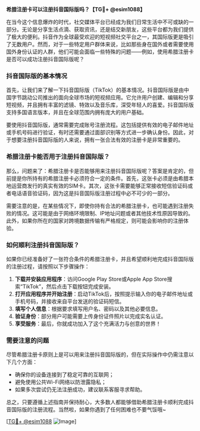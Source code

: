 **希腊注册卡可以注册抖音国际版吗？【TG💪+ @esim1088】**

在当今这个信息爆炸的时代，社交媒体平台已经成为我们日常生活中不可或缺的一部分。无论是分享生活点滴、获取资讯，还是结交新朋友，这些平台都为我们提供了极大的便利。抖音作为全球最受欢迎的短视频社交平台之一，其国际版更是吸引了无数用户。然而，对于一些特定用户群体来说，比如那些身在国外或者需要使用国外身份认证的人群，他们可能会面临一些特殊的问题——例如，使用希腊注册卡是否可以成功注册抖音国际版呢？

### 抖音国际版的基本情况

首先，让我们来了解一下抖音国际版（TikTok）的基本情况。抖音国际版是由中国字节跳动公司推出的面向全球市场的短视频应用。它允许用户创建、编辑和分享短视频，并且拥有丰富的滤镜、特效以及音乐库，深受年轻人的喜爱。抖音国际版支持多国语言版本，并且在全球范围内拥有庞大的用户基础。

要使用抖音国际版，通常需要完成账号注册流程。这包括提供有效的电子邮件地址或手机号码进行验证，有时还需要通过面部识别等方式进一步确认身份。因此，对于想要注册抖音国际版的人来说，拥有一张合法有效的注册卡是非常重要的。

### 希腊注册卡能否用于注册抖音国际版？

那么，问题来了：希腊注册卡是否能够用来注册抖音国际版呢？答案是肯定的，但前提是你所持有的希腊注册卡必须符合一定的条件。首先，这张卡必须是由希腊本地运营商发行的真实有效的SIM卡。其次，这张卡需要能够正常接收短信验证码或者电话语音验证码，因为这是抖音国际版注册过程中必不可少的一部分。

需要注意的是，在某些情况下，即使你持有合法的希腊注册卡，也可能遇到注册失败的情况。这可能是由于网络环境限制、IP地址问题或者其他技术性原因导致的。此外，如果你所在的国家对跨境数据传输有严格规定，则可能会影响你的注册体验。

### 如何顺利注册抖音国际版？

如果你已经准备好了一张符合条件的希腊注册卡，并且希望顺利地完成抖音国际版的注册过程，请按照以下步骤操作：

1. **下载并安装应用程序**：访问Google Play Store或Apple App Store搜索“TikTok”，然后点击下载按钮完成安装。
2. **打开应用程序并开始注册**：启动TikTok后，按照提示输入你的电子邮件地址或手机号码，并接收来自平台发送的验证码短信。
3. **填写个人信息**：根据要求填写用户名、密码以及其他必要信息。
4. **验证身份**：部分用户可能需要上传身份证件照片以完成实名认证。
5. **享受服务**：最后，你就成功加入了这个充满活力与创意的世界！

### 需要注意的问题

尽管希腊注册卡原则上是可以用来注册抖音国际版的，但在实际操作中仍需注意以下几个方面：
- 确保你的设备连接到了稳定可靠的互联网；
- 避免使用公共Wi-Fi网络以防泄露隐私；
- 如果多次尝试仍无法注册成功，建议联系客服寻求帮助。

总之，只要遵循上述指南并保持耐心，大多数人都能够借助希腊注册卡顺利完成抖音国际版的注册流程。当然啦，如果你遇到了任何困难也不要气馁哦~

[[TG💪+ @esim1088](https://t.me/s/esim1088) ![Image](https://i.postimg.cc/4NQfJmqS/Snipaste-2025-05-13-00-14-12.png)]